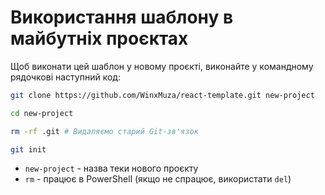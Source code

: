 # Використання шаблону в майбутніх проєктах
Щоб виконати цей шаблон у новому проєкті, виконайте у командному рядочкові наступний код:
```bash
git clone https://github.com/WinxMuza/react-template.git new-project
```
```bash
cd new-project
```
```bash
rm -rf .git # Видаляємо старий Git-зв'язок
```
```bash
git init
```
* `new-project` - назва теки нового проєкту
* `rm` - працює в PowerShell (якщо не спрацює, використати `del`)
